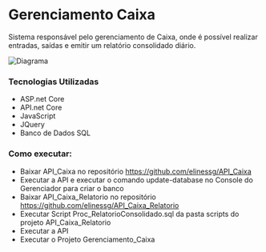# Gerenciamento Caixa
Sistema responsável pelo gerenciamento de Caixa, onde é possível realizar entradas, saídas e emitir um relatório consolidado diário.

![Diagrama](https://github.com/elinessg/gerenciamento_caixa/assets/155548799/1995a0a0-25dc-4c38-88e6-841d58b0ac04)

### Tecnologias Utilizadas
* ASP.net Core
* API.net Core
* JavaScript
* JQuery
* Banco de Dados SQL

  
### Como executar:

* Baixar API_Caixa no repositório https://github.com/elinessg/API_Caixa
* Executar a API e executar o comando update-database no Console do Gerenciador para criar o banco
* Baixar API_Caixa_Relatorio no repositório https://github.com/elinessg/API_Caixa_Relatorio
* Executar Script Proc_RelatorioConsolidado.sql da pasta scripts do projeto API_Caixa_Relatorio
* Executar a API
* Executar o Projeto Gerenciamento_Caixa
  
